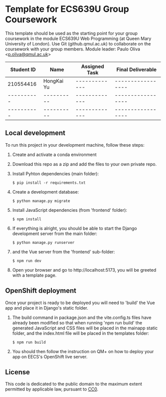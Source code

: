 # Template for ECS639U Group Coursework

This template should be used as the starting point for your group coursework in the module ECS639U Web Programming (at Queen Mary University of London). Use Git (github.qmul.ac.uk) to collaborate on the coursework with your group members. Module leader: Paulo Oliva <[p.oliva@qmul.ac.uk](mailto:p.oliva@qmul.ac.uk)>

| Student ID | Name       | Assigned Task | Final Deliverable |
| ---------- | ---------- | ------------- | ----------------- |
| 210554416  | HongKai Yu | ------------- | ----------------- |
| ---------- | ---------- | ------------- | ----------------- |
| ---------- | ---------- | ------------- | ----------------- |

## Local development

To run this project in your development machine, follow these steps:

1. Create and activate a conda environment

2. Download this repo as a zip and add the files to your own private repo.

3. Install Pyhton dependencies (main folder):

   ```console
   $ pip install -r requirements.txt
   ```

4. Create a development database:

   ```console
   $ python manage.py migrate
   ```

5. Install JavaScript dependencies (from 'frontend' folder):

   ```console
   $ npm install
   ```

6. If everything is alright, you should be able to start the Django development server from the main folder:

   ```console
   $ python manage.py runserver
   ```

7. and the Vue server from the 'frontend' sub-folder:

   ```console
   $ npm run dev
   ```

8. Open your browser and go to http://localhost:5173, you will be greeted with a template page.

## OpenShift deployment

Once your project is ready to be deployed you will need to 'build' the Vue app and place it in Django's static folder.

1. The build command in package.json and the vite.config.ts files have already been modified so that when running 'npm run build' the generated JavaScript and CSS files will be placed in the mainapp static folder, and the index.html file will be placed in the templates folder:

   ```console
   $ npm run build
   ```

2. You should then follow the instruction on QM+ on how to deploy your app on EECS's OpenShift live server.

## License

This code is dedicated to the public domain to the maximum extent permitted by applicable law, pursuant to [CC0](http://creativecommons.org/publicdomain/zero/1.0/).
